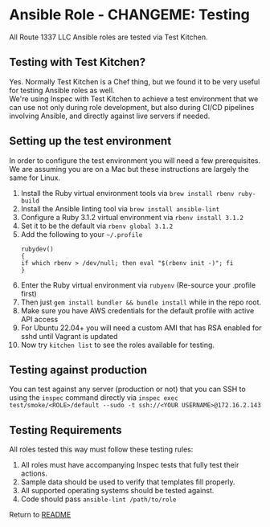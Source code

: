 Ansible Role - CHANGEME: Testing
===================================
All Route 1337 LLC Ansible roles are tested via Test Kitchen.

Testing with Test Kitchen?
--------------------------
Yes. Normally Test Kitchen is a Chef thing, but we found it to be very useful for testing Ansible roles as well.  
We're using Inspec with Test Kitchen to achieve a test environment that we can use not only during role development, but also
during CI/CD pipelines involving Ansible, and directly against live servers if needed.  


Setting up the test environment
-------------------------------
In order to configure the test environment you will need a few prerequisites. We are assuming you are on a Mac but these instructions
are largely the same for Linux.

1. Install the Ruby virtual environment tools via `brew install rbenv ruby-build`
2. Install the Ansible linting tool via `brew install ansible-lint`
3. Configure a Ruby 3.1.2 virtual environment via `rbenv install 3.1.2`
4. Set it to be the default via `rbenv global 3.1.2`
5. Add the following to your `~/.profile`
    ```
    rubydev()
    {
    if which rbenv > /dev/null; then eval "$(rbenv init -)"; fi
    }
    ```
6. Enter the Ruby virtual environment via `rubyenv` (Re-source your .profile first)
7. Then just `gem install bundler && bundle install` while in the repo root.
8. Make sure you have AWS credentials for the default profile with active API access
9. For Ubuntu 22.04+ you will need a custom AMI that has RSA enabled for sshd until Vagrant is updated
10. Now try `kitchen list` to see the roles available for testing.

Testing against production
--------------------------
You can test against any server (production or not) that you can SSH to using the `inspec` command directly via `inspec exec test/smoke/<ROLE>/default --sudo -t ssh://<YOUR USERNAME>@172.16.2.143`

Testing Requirements
--------------------
All roles tested this way must follow these testing rules:

1. All roles must have accompanying Inspec tests that fully test their actions.
2. Sample data should be used to verify that templates fill properly.
3. All supported operating systems should be tested against.
4. Code should pass `ansible-lint /path/to/role`

Return to [README](README.md)

